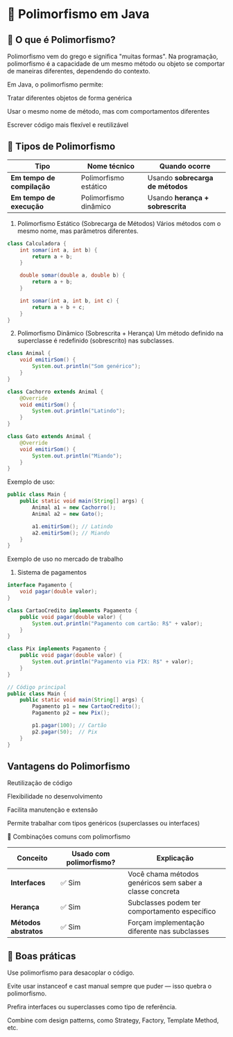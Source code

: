 # 📘 Polimorfismo em Java
## 🧠 O que é Polimorfismo?
Polimorfismo vem do grego e significa "muitas formas".
Na programação, polimorfismo é a capacidade de um mesmo método ou objeto se comportar de maneiras diferentes, dependendo do contexto.

Em Java, o polimorfismo permite:

Tratar diferentes objetos de forma genérica

Usar o mesmo nome de método, mas com comportamentos diferentes

Escrever código mais flexível e reutilizável

## 📌 Tipos de Polimorfismo


| Tipo                       | Nome técnico          | Quando ocorre                    |
| -------------------------- | --------------------- | -------------------------------- |
| **Em tempo de compilação** | Polimorfismo estático | Usando **sobrecarga de métodos** |
| **Em tempo de execução**   | Polimorfismo dinâmico | Usando **herança + sobrescrita** |


 1. Polimorfismo Estático (Sobrecarga de Métodos)
Vários métodos com o mesmo nome, mas parâmetros diferentes.

````java
class Calculadora {
    int somar(int a, int b) {
        return a + b;
    }

    double somar(double a, double b) {
        return a + b;
    }

    int somar(int a, int b, int c) {
        return a + b + c;
    }
}
````

2. Polimorfismo Dinâmico (Sobrescrita + Herança)
Um método definido na superclasse é redefinido (sobrescrito) nas subclasses.
````java
class Animal {
    void emitirSom() {
        System.out.println("Som genérico");
    }
}

class Cachorro extends Animal {
    @Override
    void emitirSom() {
        System.out.println("Latindo");
    }
}

class Gato extends Animal {
    @Override
    void emitirSom() {
        System.out.println("Miando");
    }
}
````

Exemplo de uso:
````java
public class Main {
    public static void main(String[] args) {
        Animal a1 = new Cachorro();
        Animal a2 = new Gato();

        a1.emitirSom(); // Latindo
        a2.emitirSom(); // Miando
    }
}
````
Exemplo de uso no mercado de trabalho
1. Sistema de pagamentos
````java
interface Pagamento {
    void pagar(double valor);
}

class CartaoCredito implements Pagamento {
    public void pagar(double valor) {
        System.out.println("Pagamento com cartão: R$" + valor);
    }
}

class Pix implements Pagamento {
    public void pagar(double valor) {
        System.out.println("Pagamento via PIX: R$" + valor);
    }
}

// Código principal
public class Main {
    public static void main(String[] args) {
        Pagamento p1 = new CartaoCredito();
        Pagamento p2 = new Pix();

        p1.pagar(100); // Cartão
        p2.pagar(50);  // Pix
    }
}
````
## Vantagens do Polimorfismo
Reutilização de código

Flexibilidade no desenvolvimento

Facilita manutenção e extensão

Permite trabalhar com tipos genéricos (superclasses ou interfaces)

🔐 Combinações comuns com polimorfismo

| Conceito              | Usado com polimorfismo? | Explicação                                               |
| --------------------- | ----------------------- | -------------------------------------------------------- |
| **Interfaces**        | ✅ Sim                   | Você chama métodos genéricos sem saber a classe concreta |
| **Herança**           | ✅ Sim                   | Subclasses podem ter comportamento específico            |
| **Métodos abstratos** | ✅ Sim                   | Forçam implementação diferente nas subclasses            |

## 📌 Boas práticas
Use polimorfismo para desacoplar o código.

Evite usar instanceof e cast manual sempre que puder — isso quebra o polimorfismo.

Prefira interfaces ou superclasses como tipo de referência.

Combine com design patterns, como Strategy, Factory, Template Method, etc.

